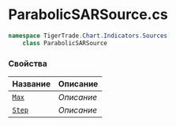 
# ParabolicSARSource.cs
```csharp
namespace TigerTrade.Chart.Indicators.Sources  
    class ParabolicSARSource
```

### Свойства
| Название | Описание |
| --- | --- |
| [`Max`](./Свойства/Max.md) | *Описание* |
| [`Step`](./Свойства/Step.md) | *Описание* |
